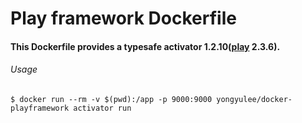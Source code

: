 Play framework Dockerfile
=======================

#### This Dockerfile provides a typesafe activator 1.2.10([play](https://www.playframework.com/) 2.3.6).

###### Usage

```
$ docker run --rm -v $(pwd):/app -p 9000:9000 yongyulee/docker-playframework activator run
```
